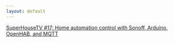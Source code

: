 ```yaml
---
layout: default
---
```

[SuperHouseTV #17: Home automation control with Sonoff, Arduino, OpenHAB, and MQTT](https://youtu.be/_389pQPLyr8)  
